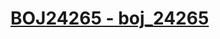 # [BOJ24265 - boj_24265](https://www.acmicpc.net/problem/24265)
<!--tags: arithmetic, impl, math, simulation-->
